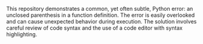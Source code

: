 This repository demonstrates a common, yet often subtle, Python error: an unclosed parenthesis in a function definition.  The error is easily overlooked and can cause unexpected behavior during execution. The solution involves careful review of code syntax and the use of a code editor with syntax highlighting.